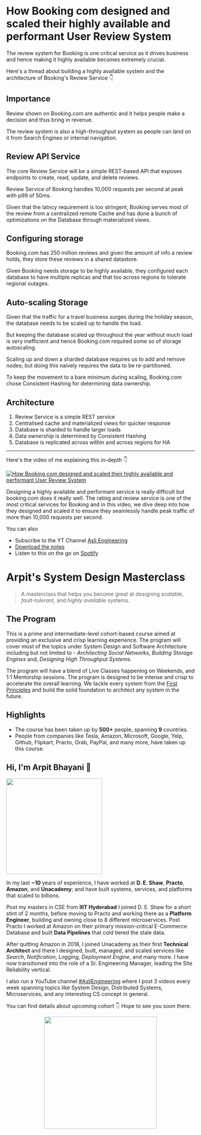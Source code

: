 How Booking com designed and scaled their highly available and performant User Review System
===


The review system for Booking is one critical service as it drives business and hence making it highly available becomes extremely crucial.

Here's a thread about building a highly available system and the architecture of Booking's Review Service 👇‍

## Importance

Review shown on Booking.com are authentic and it helps people make a decision and thus bring in revenue.

The review system is also a high-throughput system as people can land on it from Search Engines or internal navigation.

## Review API Service

The core Review Service will be a simple REST-based API that exposes endpoints to create, read, update, and delete reviews.

Review Service of Booking handles 10,000 requests per second at peak with p99 of 50ms.

Given that the latncy requirement is too stringent, Booking serves most of the review from a centralized remote Cache and has done a bunch of optimizations on the Database through materialized views.

## Configuring storage

Booking.com has 250 million reviews and given the amount of info a review holds, they store these reviews in a shared datastore. 

Given Booking needs storage to be highly available, they configured each database to have multiple replicas and that too across regions to tolerate regional outages.

## Auto-scaling Storage

Given that the traffic for a travel business surges during the holiday season, the database needs to be scaled up to handle the load.

But keeping the database scaled up throughout the year without much load is very inefficient and hence Booking.com required some so of storage autoscaling.

Scaling up and down a sharded database requires us to add and remove nodes; but doing this naively requires the data to be re-partitioned.

To keep the movement to a bare minimum during scaling, Booking.com chose Consistent Hashing for determining data ownership.

## Architecture

1. Review Service is a simple REST service
2. Centralised cache and materialized views for quicker response
3. Database is sharded to handle larger loads
4. Data ownership is determined by Consistent Hashing
5. Database is replicated across within and across regions for HA
<hr />


<p>Here's the video of me explaining this in-depth 👇‍</p>

[![How Booking com designed and scaled their highly available and performant User Review System](https://i.ytimg.com/vi/BFyWl9MNDjY/mqdefault.jpg)](https://www.youtube.com/watch?v=BFyWl9MNDjY)

Designing a highly available and performant service is really difficult but booking.com does it really well. The rating and review service is one of the most critical services for Booking and in this video, we dive deep into how they designed and scaled it to ensure they seamlessly handle peak traffic of more than 10,000 requests per second.

You can also
 - Subscribe to the YT Channel [Asli Engineering](https://youtube.com/c/ArpitBhayani)
 - [Download the notes](https://drive.google.com/file/d/1oxo-BsAUbqCGnfCjYTqw82kpLU1OZ_Cw/view?usp=share_link)
 - Listen to this on the go on [Spotify](https://open.spotify.com/show/7qMoamm2iZQrsPVm6IQLoD)

# Arpit's System Design Masterclass

> A masterclass that helps you become great at designing _scalable_, _fault-tolerant_, and _highly available_ systems.

## The Program

This is a prime and intermediate-level cohort-based course aimed at providing an exclusive and crisp learning experience. The program will cover most of the topics under System Design and Software Architecture including but not limited to - _Architecting Social Networks_, _Building Storage Engines_ and, _Designing High Throughput Systems_.

The program will have a blend of Live Classes happening on Weekends, and 1:1 Mentorship sessions. The program is designed to be intense and crisp to accelerate the overall learning. We tackle every system from the [First Principles](https://en.wikipedia.org/wiki/First_principle) and build the solid foundation to architect any system in the future.


## Highlights

 - The course has been taken up by __500+__ people, spanning __9__ countries.
 - People from companies like Tesla, Amazon, Microsoft, Google, Yelp, Github, Flipkart, Practo, Grab, PayPal, and many more, have taken up this course.


## Hi, I'm Arpit Bhayani 👋

<img width="256px" src="https://arpitbhayani.me/static/img/arpit.jpg" />

In my last **~10** years of experience, I have worked at **D. E. Shaw**, **Practo**, **Amazon**, and **Unacademy**; and have built systems, services, and platforms that scaled to billions.

Post my masters in CSE from **IIIT Hyderabad** I joined D. E. Shaw for a short stint of 2 months, before moving to Practo and working there as a **Platform Engineer**, building and owning close to 8 different microservices. Post Practo I worked at Amazon on their primary mission-critical E-Commerce Database and built **Data Pipelines** that cold tiered the stale data.

After quitting Amazon in 2018, I joined Unacademy as their first **Technical Architect** and there I designed, built, managed, and scaled services like _Search_, _Notification_, _Logging_, _Deployment Engine_, and many more. I have now transitioned into the role of a Sr. Engineering Manager, leading the Site Reliability vertical.

I also run a YouTube channel [#AsliEngineering](https://www.youtube.com/c/ArpitBhayani) where I post 3 videos every week spanning topics like System Design, Distributed Systems, Microservices, and any interesting CS concept in general.

You can find details about upcoming cohort 👇‍ Hope to see you soon there.

<center>
<a target="_blank" href="https://arpitbhayani.me/masterclass">
<img src="https://user-images.githubusercontent.com/4745789/137859181-d4499cf4-ce65-4466-8b88-a078ece0f081.PNG" width="300px" />
</a>
</center>